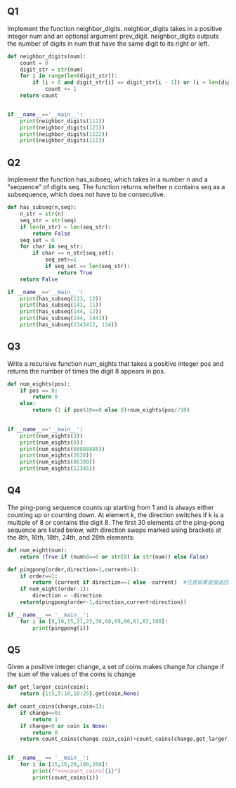 ## Q1

Implement the function neighbor_digits. neighbor_digits takes in a positive integer num and an optional argument prev_digit. neighbor_digits outputs the number of digits in num that have the same digit to its right or left.

```python
def neighbor_digits(num):
    count = 0
    digit_str = str(num)
    for i in range(len(digit_str)):
        if (i > 0 and digit_str[i] == digit_str[i - 1]) or (i < len(digit_str) - 1 and digit_str[i] == digit_str[i + 1]):
            count += 1
    return count


if __name__=='__main__':
    print(neighbor_digits(111))
    print(neighbor_digits(123))
    print(neighbor_digits(1122))
    print(neighbor_digits(112))
```


## Q2

Implement the function has_subseq, which takes in a number n and a "sequence" of digits seq. The function returns whether n contains seq as a subsequence, which does not have to be consecutive.

```python
def has_subseq(n,seq):
    n_str = str(n)
    seq_str = str(seq)
    if len(n_str) < len(seq_str):
        return False
    seq_set = 0
    for char in seq_str:
        if char == n_str[seq_set]:
            seq_set+=1
            if seq_set == len(seq_str):
                return True
    return False

if __name__=='__main__':
    print(has_subseq(123, 12))
    print(has_subseq(141, 11))
    print(has_subseq(144, 12))
    print(has_subseq(144, 1441))
    print(has_subseq(1343412, 134))
```

## Q3

Write a recursive function num_eights that takes a positive integer pos and returns the number of times the digit 8 appears in pos.

```python
def num_eights(pos):
    if pos == 0:
        return 0
    else:
        return (1 if pos%10==8 else 0)+num_eights(pos//10)

    
if __name__=='__main__':
    print(num_eights(3))
    print(num_eights(8))
    print(num_eights(88888888))
    print(num_eights(2638))
    print(num_eights(86380))
    print(num_eights(12345))
```

## Q4


The ping-pong sequence counts up starting from 1 and is always either counting up or counting down. At element k, the direction switches if k is a multiple of 8 or contains the digit 8. The first 30 elements of the ping-pong sequence are listed below, with direction swaps marked using brackets at the 8th, 16th, 18th, 24th, and 28th elements:

```python
def num_eight(num):
    return (True if (num%8==0 or str(8) in str(num)) else False)

def pingpong(order,direction=1,current=1):
    if order==1:
        return (current if direction==1 else -current)  #注意如果直接返回current不能保证order[1]时的方向
    if num_eight(order-1):
        direction = -direction
    return(pingpong(order-1,direction,current+direction))

if __name__ == '__main__':
    for i in [8,10,15,21,22,30,68,69,80,81,82,100]:
        print(pingpong(i))
```

## Q5

Given a positive integer change, a set of coins makes change for change if the sum of the values of the coins is change

```python
def get_larger_coin(coin):
    return {1:5,5:10,10:25}.get(coin,None)

def count_coins(change,coin=1):
    if change==0:
        return 1
    if change<0 or coin is None:
        return 0
    return count_coins(change-coin,coin)+count_coins(change,get_larger_coin(coin))


if __name__ == '__main__':
    for i in [15,10,20,100,200]:
        print(f"<<<count_coins({i}")
        print(count_coins(i))
```